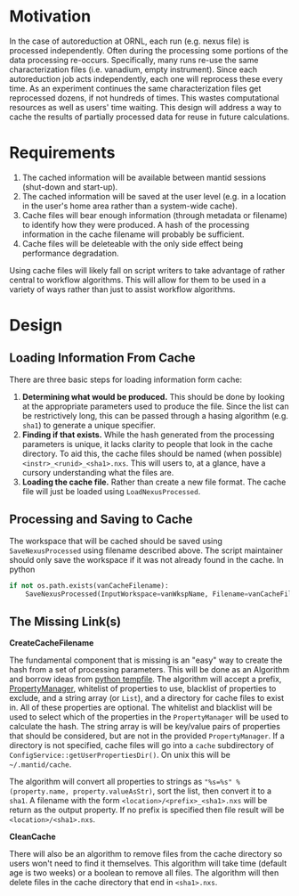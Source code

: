 Motivation
==========

In the case of autoreduction at ORNL, each run (e.g. nexus file) is processed independently.
Often during the processing some portions of the data processing re-occurs.
Specifically, many runs re-use the same characterization files (i.e. vanadium, empty instrument).
Since each autoreduction job acts independently, each one will reprocess these every time.
As an experiment continues the same characterization files get reprocessed dozens, if not hundreds of times.
This wastes computational resources as well as users' time waiting.
This design will address a way to cache the results of partially processed data for reuse in future calculations.

Requirements
============

1. The cached information will be available between mantid sessions (shut-down and start-up).
2. The cached information will be saved at the user level (e.g. in a location in the user's home area rather than a system-wide cache).
3. Cache files will bear enough information (through metadata or filename) to identify how they were produced. A hash of the processing information in the cache filename will probably be sufficient.
4. Cache files will be deleteable with the only side effect being performance degradation.

Using cache files will likely fall on script writers to take advantage of rather central to workflow algorithms.
This will allow for them to be used in a variety of ways rather than just to assist workflow algorithms.

Design
======

Loading Information From Cache
------------------------------

There are three basic steps for loading information form cache:

1. **Determining what would be produced.** This should be done by looking at the appropriate parameters used to produce the file. Since the list can be restrictively long, this can be passed through a hasing algorithm (e.g. `sha1`) to generate a unique specifier.
2. **Finding if that exists.** While the hash generated from the processing parameters is unique, it lacks clarity to people that look in the cache directory. To aid this, the cache files should be named (when possible) `<instr>_<runid>_<sha1>.nxs`. This will users to, at a glance, have a cursory understanding what the files are.
3. **Loading the cache file.** Rather than create a new file format. The cache file will just be loaded using `LoadNexusProcessed`.
 
Processing and Saving to Cache
------------------------------

The workspace that will be cached should be saved using `SaveNexusProcessed` using filename described above.
The script maintainer should only save the workspace if it was not already found in the cache.
In python
```python
if not os.path.exists(vanCacheFilename):
    SaveNexusProcessed(InputWorkspace=vanWkspName, Filename=vanCacheFilename)
```

The Missing Link(s)
-------------------

**CreateCacheFilename**

The fundamental component that is missing is an "easy" way to create the hash from a set of processing parameters. This will be done as an Algorithm and borrow ideas from [python tempfile](https://docs.python.org/3/library/tempfile.html).
The algorithm will accept a prefix, [PropertyManager](http://docs.mantidproject.org/nightly/api/python/mantid/kernel/PropertyManager.html), whitelist of properties to use, blacklist of properties to exclude, and a string array (or `List`), and a directory for cache files to exist in.
All of these properties are optional.
The whitelist and blacklist will be used to select which of the properties in the `PropertyManager` will be used to calculate the hash.
The string array is will be key/value pairs of properties that should be considered, but are not in the provided `PropertyManager`.
If a directory is not specified, cache files will go into a `cache` subdirectory of `ConfigService::getUserPropertiesDir()`.
On unix this will be `~/.mantid/cache`.

The algorithm will convert all properties to strings as `"%s=%s" % (property.name, property.valueAsStr)`, sort the list, then convert it to a `sha1`.
A filename with the form `<location>/<prefix>_<sha1>.nxs` will be return as the output property.
If no prefix is specified then file result will be `<location>/<sha1>.nxs`.

**CleanCache**

There will also be an algorithm to remove files from the cache directory so users won't need to find it themselves. 
This algorithm will take time (default age is two weeks) or a boolean to remove all files.
The algorithm will then delete files in the cache directory that end in `<sha1>.nxs`.
